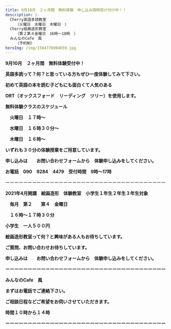 ```yaml
---
title: 9月10月　２ヶ月間　無料体験　申し込み随時受け付け中！！　
description: |-
  Cherry英語多読教室　　
  　　（火曜日　水曜日　木曜日　）
  Cherry絵画造形教室
  　　（第２第４金曜日　16時～18時　）
  みんなのCafe　風
  　　（予約制）
heroImg: /img/1584776984659.jpg
---
```

**9月10月　２ヶ月間　無料体験受付中！**

**英語多読って？何？と思っている方もぜひ一度体験してみて下さい。**　

**初めて英語の本を読む子どもにも面白くて人気のある**

**ORT（オックスフォード　リーディング　ツリー）を使用します。**

**無料体験クラスのスケジュール**

　**火曜日　１７時～**

　**水曜日　１６時３０分～**　

　**木曜日　１６時～**

**いずれも３０分の体験授業をご用意しています。**

**申し込みは　　お問い合わせフォームから　体験申し込みをしてください。**

**お電話　090　9284　4479　受付時間　9時～17時**

ーーーーーーーーーーーーーーーーーーーーーーーーーーーーーーーーーーーー

**2021年4月開講　絵画造形　体験教室　小学生１年生２年生３年生対象**

　**毎月　第２　　第４　金曜日**

　**１６時～１７時３０分**

**小学生　一人５００円**

**絵画造形教室って何？と興味がある人もお待ちしています。**

**ご質問、お問い合わせお待ちしています。**

**申し込みは　　お問い合わせフォームから　体験申し込みをしてください。**

**ーーーーーーーーーーーーーーーーーーーーーーーーーーーーーーーーーーーー**

**みんなのCafe　風**　　

**まずはお電話でご連絡下さい。**

**ご相談日程などご希望をお伺いさせていただきます。**

**時間１０時から１４時**　　　　　　　　　　　　　　　　　　　　　　　　　　　　　　　　　　　　　　　　　　　　　　　　　　　　　　　　　　　　　　　　　　　　　　　　　　　　　　　　　　　　　　　　　　　　　　　　　　　　　　　　　　　　　　　　　　　　　　　　　　　　　　　　　　　　　　　　　　　　　　　　　　　　　　　　　　　　　　　　　　　　　　　　　　　　　　　　　　　　　　　　　　　　　　　　　　　　　　　　　　　　　　　　　　　　　　　　　　　　　　　　　　　　　　　　　　　　　　　　　　　　　　　　　　　　　　　　　　　　　　　　　　　　　　　　　　　　　　　　　　　　　　　　　　　　　　　　　　　　　　　　　　　　　　　　　　　　　　　　　　　　　　　　　　　　　　　　　　　　　　　　　　　　　　　　　　　　　　　　　　　　　　　　　　　　　

**ーーーーーーーーーーーーーーーーーーーーーーーーーーーーーーーーーーーー**